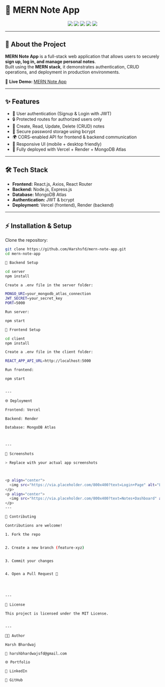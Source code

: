# 📝 MERN Note App  

<p align="center">
  <img src="https://img.shields.io/badge/MERN-Stack-green?style=for-the-badge&logo=mongodb" />
  <img src="https://img.shields.io/badge/Frontend-React-blue?style=for-the-badge&logo=react" />
  <img src="https://img.shields.io/badge/Backend-Express-lightgrey?style=for-the-badge&logo=node.js" />
  <img src="https://img.shields.io/badge/Database-MongoDB-brightgreen?style=for-the-badge&logo=mongodb" />
  <img src="https://img.shields.io/badge/Auth-JWT-orange?style=for-the-badge&logo=jsonwebtokens" />
</p>

---

## 🚀 About the Project  
**MERN Note App** is a full-stack web application that allows users to securely **sign up, log in, and manage personal notes**.  
Built using the **MERN stack**, it demonstrates authentication, CRUD operations, and deployment in production environments.  

🔗 **Live Demo:** [MERN Note App](https://mern-note-app-cyan.vercel.app/)  

---

## ✨ Features  
- 👤 User authentication (Signup & Login with JWT)  
- 🔒 Protected routes for authorized users only  
- 📝 Create, Read, Update, Delete (CRUD) notes  
- 🔐 Secure password storage using bcrypt  
- 🌍 CORS-enabled API for frontend & backend communication  
- 📱 Responsive UI (mobile + desktop friendly)  
- 🚀 Fully deployed with Vercel + Render + MongoDB Atlas  

---

## 🛠️ Tech Stack  
- **Frontend:** React.js, Axios, React Router  
- **Backend:** Node.js, Express.js  
- **Database:** MongoDB Atlas  
- **Authentication:** JWT & bcrypt  
- **Deployment:** Vercel (frontend), Render (backend)  

---

## ⚡ Installation & Setup  

Clone the repository:
```bash
git clone https://github.com/Harshsfd/mern-note-app.git
cd mern-note-app

🔹 Backend Setup

cd server
npm install

Create a .env file in the server folder:

MONGO_URI=your_mongodb_atlas_connection
JWT_SECRET=your_secret_key
PORT=5000

Run server:

npm start

🔹 Frontend Setup

cd client
npm install

Create a .env file in the client folder:

REACT_APP_API_URL=http://localhost:5000

Run frontend:

npm start


---

🌐 Deployment

Frontend: Vercel

Backend: Render

Database: MongoDB Atlas



---

📸 Screenshots

> Replace with your actual app screenshots



<p align="center">
  <img src="https://via.placeholder.com/800x400?text=Login+Page" alt="Login Page" />
</p>
<p align="center">
  <img src="https://via.placeholder.com/800x400?text=Notes+Dashboard" alt="Notes Dashboard" />
</p>
---

🤝 Contributing

Contributions are welcome!

1. Fork the repo


2. Create a new branch (feature-xyz)


3. Commit your changes


4. Open a Pull Request 🎉




---

📜 License

This project is licensed under the MIT License.


---

👨‍💻 Author

Harsh Bhardwaj

📧 harshbhardwajsfd@gmail.com

🌐 Portfolio

💼 LinkedIn

🐙 GitHub

